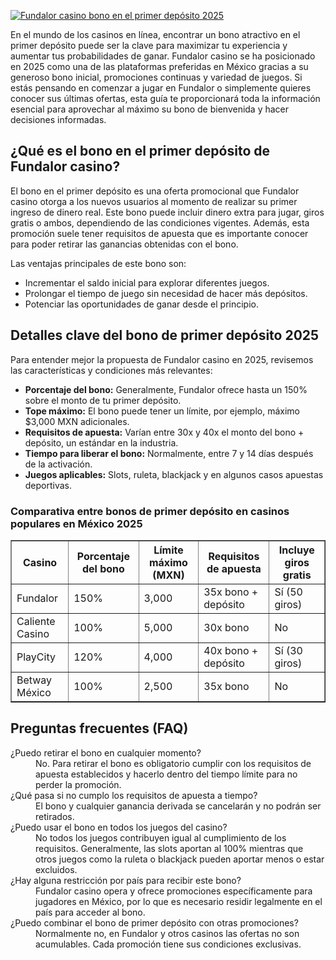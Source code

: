 [![Fundalor casino bono en el primer depósito 2025](https://123-caf.pages.dev/gitsignup.png)](https://vrmoo.ru/Bt82HjjY)

<p>En el mundo de los casinos en línea, encontrar un bono atractivo en el primer depósito puede ser la clave para maximizar tu experiencia y aumentar tus probabilidades de ganar. Fundalor casino se ha posicionado en 2025 como una de las plataformas preferidas en México gracias a su generoso bono inicial, promociones continuas y variedad de juegos. Si estás pensando en comenzar a jugar en Fundalor o simplemente quieres conocer sus últimas ofertas, esta guía te proporcionará toda la información esencial para aprovechar al máximo su bono de bienvenida y hacer decisiones informadas.</p>  <h2>¿Qué es el bono en el primer depósito de Fundalor casino?</h2> <p>El bono en el primer depósito es una oferta promocional que Fundalor casino otorga a los nuevos usuarios al momento de realizar su primer ingreso de dinero real. Este bono puede incluir dinero extra para jugar, giros gratis o ambos, dependiendo de las condiciones vigentes. Además, esta promoción suele tener requisitos de apuesta que es importante conocer para poder retirar las ganancias obtenidas con el bono.</p> <p>Las ventajas principales de este bono son:</p> <ul>   <li>Incrementar el saldo inicial para explorar diferentes juegos.</li>   <li>Prolongar el tiempo de juego sin necesidad de hacer más depósitos.</li>   <li>Potenciar las oportunidades de ganar desde el principio.</li> </ul>  <h2>Detalles clave del bono de primer depósito 2025</h2> <p>Para entender mejor la propuesta de Fundalor casino en 2025, revisemos las características y condiciones más relevantes:</p>  <ul>   <li><strong>Porcentaje del bono:</strong> Generalmente, Fundalor ofrece hasta un 150% sobre el monto de tu primer depósito.</li>   <li><strong>Tope máximo:</strong> El bono puede tener un límite, por ejemplo, máximo $3,000 MXN adicionales.</li>   <li><strong>Requisitos de apuesta:</strong> Varían entre 30x y 40x el monto del bono + depósito, un estándar en la industria.</li>   <li><strong>Tiempo para liberar el bono:</strong> Normalmente, entre 7 y 14 días después de la activación.</li>   <li><strong>Juegos aplicables:</strong> Slots, ruleta, blackjack y en algunos casos apuestas deportivas.</li> </ul>  <h3>Comparativa entre bonos de primer depósito en casinos populares en México 2025</h3> <table border="1" cellpadding="6" cellspacing="0" style="border-collapse: collapse; width: 100%;">   <thead>     <tr>       <th>Casino</th>       <th>Porcentaje del bono</th>       <th>Límite máximo (MXN)</th>       <th>Requisitos de apuesta</th>       <th>Incluye giros gratis</th>     </tr>   </thead>   <tbody>     <tr>       <td>Fundalor</td>       <td>150%</td>       <td>3,000</td>       <td>35x bono + depósito</td>       <td>Sí (50 giros)</td>     </tr>     <tr>       <td>Caliente Casino</td>       <td>100%</td>       <td>5,000</td>       <td>30x bono</td>       <td>No</td>     </tr>     <tr>       <td>PlayCity</td>       <td>120%</td>       <td>4,000</td>       <td>40x bono + depósito</td>       <td>Sí (30 giros)</td>     </tr>     <tr>       <td>Betway México</td>       <td>100%</td>       <td>2,500</td>       <td>35x bono</td>       <td>No</td>     </tr>   </tbody> </table>  <h2>Preguntas frecuentes (FAQ)</h2> <dl>   <dt>¿Puedo retirar el bono en cualquier momento?</dt>   <dd>No. Para retirar el bono es obligatorio cumplir con los requisitos de apuesta establecidos y hacerlo dentro del tiempo límite para no perder la promoción.</dd>      <dt>¿Qué pasa si no cumplo los requisitos de apuesta a tiempo?</dt>   <dd>El bono y cualquier ganancia derivada se cancelarán y no podrán ser retirados.</dd>      <dt>¿Puedo usar el bono en todos los juegos del casino?</dt>   <dd>No todos los juegos contribuyen igual al cumplimiento de los requisitos. Generalmente, las slots aportan al 100% mientras que otros juegos como la ruleta o blackjack pueden aportar menos o estar excluidos.</dd>      <dt>¿Hay alguna restricción por país para recibir este bono?</dt>   <dd>Fundalor casino opera y ofrece promociones específicamente para jugadores en México, por lo que es necesario residir legalmente en el país para acceder al bono.</dd>      <dt>¿Puedo combinar el bono de primer depósito con otras promociones?</dt>   <dd>Normalmente no, en Fundalor y otros casinos las ofertas no son acumulables. Cada promoción tiene sus condiciones exclusivas.</dd> </dl>